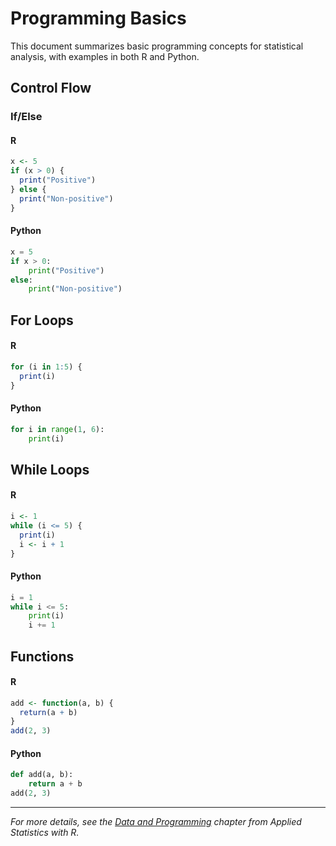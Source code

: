# Programming Basics

This document summarizes basic programming concepts for statistical analysis, with examples in both R and Python.

## Control Flow

### If/Else

#### R
```r
x <- 5
if (x > 0) {
  print("Positive")
} else {
  print("Non-positive")
}
```

#### Python
```python
x = 5
if x > 0:
    print("Positive")
else:
    print("Non-positive")
```

## For Loops

#### R
```r
for (i in 1:5) {
  print(i)
}
```

#### Python
```python
for i in range(1, 6):
    print(i)
```

## While Loops

#### R
```r
i <- 1
while (i <= 5) {
  print(i)
  i <- i + 1
}
```

#### Python
```python
i = 1
while i <= 5:
    print(i)
    i += 1
```

## Functions

#### R
```r
add <- function(a, b) {
  return(a + b)
}
add(2, 3)
```

#### Python
```python
def add(a, b):
    return a + b
add(2, 3)
```

---

*For more details, see the [Data and Programming](https://book.stat420.org/data-and-programming.html) chapter from Applied Statistics with R.* 